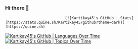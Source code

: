 ### Hi there 👋
                               [![Kartikay45's GitHub | Stats](https://stats.quine.sh/Kartikay45/github?theme=dark)](https://quine.sh)
[![Kartikay45's GitHub | Languages Over Time](https://stats.quine.sh/Kartikay45/languages-over-time?theme=dark)](https://quine.sh)
[![Kartikay45's GitHub | Topics Over Time](https://stats.quine.sh/Kartikay45/topics-over-time?theme=dark)](https://quine.sh)

<!--
**Kartikay45/Kartikay45** is a ✨ _special_ ✨ repository because its `README.md` (this file) appears on your GitHub profile.

Here are some ideas to get you started:

- 🔭 I’m currently working on ...
- 🌱 I’m currently learning ...
- 👯 I’m looking to collaborate on ...
- 🤔 I’m looking for help with ...
- 💬 Ask me about ...
- 📫 How to reach me: ...
- 😄 Pronouns: ...
- ⚡ Fun fact: ...
-->
